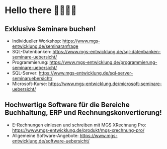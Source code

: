 # Hello there 👋🧔🏻‍♂️

## Exklusive Seminare buchen!
- Individueller Workshop: https://www.mgs-entwicklung.de/seminaranfrage
- SQL-Datenbanken: https://www.mgs-entwicklung.de/sql-datenbanken-seminare-uebersicht/
- Programmierung: https://www.mgs-entwicklung.de/programmierung-seminare-uebersicht/
- SQL-Server: https://www.mgs-entwicklung.de/sql-server-seminaruebersicht/
- Microsoft-Kurse: https://www.mgs-entwicklung.de/microsoft-seminare-uebersicht/

## Hochwertige Software für die Bereiche Buchhaltung, ERP und Rechnungskonvertierung!
- E-Rechnungen einlesen und schreiben mit MGS XRechnung Pro: https://www.mgs-entwicklung.de/produkt/mgs-xrechnung-pro/
- Allgemeine Software-Angebote: https://www.mgs-entwicklung.de/software-uebersicht/

<!--
**tobigrbe/tobigrbe** is a ✨ _special_ ✨ repository because its `README.md` (this file) appears on your GitHub profile.

Here are some ideas to get you started:

- 🔭 I’m currently working on ...
- 🌱 I’m currently learning ...
- 👯 I’m looking to collaborate on ...
- 🤔 I’m looking for help with ...
- 💬 Ask me about ...
- 📫 How to reach me: ...
- 😄 Pronouns: ...
- ⚡ Fun fact: ...
-->
